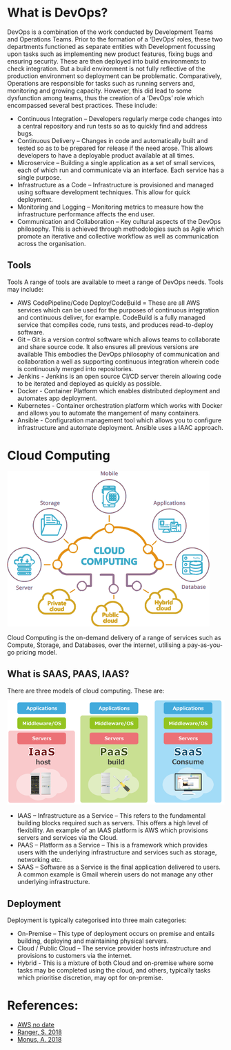 # What is DevOps?
DevOps is a combination of the work conducted by Development Teams and Operations Teams.
Prior to the formation of a ‘DevOps’ roles, these two departments functioned as separate entities with Development 
focussing upon tasks such as implementing new product features, fixing bugs and ensuring security. 
These are then deployed into build environments to check integration.
But a build environment is not fully reflective of the production environment so
deployment can be problematic. Comparatively, Operations are responsible for tasks such as
running servers and, monitoring and growing capacity. However, this did lead to some dysfunction 
among teams, thus the creation of a ‘DevOps’ role which encompassed several best practices.
These include:
* Continuous Integration – Developers regularly merge code changes into a central repository and run tests so as to quickly find and address bugs.
* Continuous Delivery – Changes in code and automatically built and tested so as to be prepared for release if the need arose. This allows developers to have a deployable product available at all times.
* Microservice – Building a single application as a set of small services, each of which run and communicate via an interface. Each service has a single purpose. 
* Infrastructure as a Code – Infrastructure is provisioned and managed using software development techniques. This allow for quick deployment.  
* Monitoring and Logging – Monitoring metrics to measure how the infrastructure performance affects the end user. 
* Communication and Collaboration – Key cultural aspects of the DevOps philosophy. This is achieved through methodologies such as Agile which promote an iterative and collective workflow as well as communication across the organisation.  

## Tools
Tools
A range of tools are available to meet a range of DevOps needs. Tools may include:
* AWS CodePipeline/Code Deploy/CodeBuild = These are all AWS services which can be used for the purposes of continuous integration and continuous deliver, for example. CodeBuild is a fully managed service that compiles code, runs tests, and produces read-to-deploy software. 
* Git – Git is a version control software which allows teams to collaborate and share source code. It also ensures all previous versions are available This embodies the DevOps philosophy of communication and collaboration a well as supporting continuous integration wherein code is continuously merged into repositories. 
* Jenkins - Jenkins is an open source CI/CD server therein allowing code to be iterated and deployed as quickly as possible.
* Docker - Container Platform which enables distributed deployment and automates app deployment. 
* Kubernetes - Container orchestration platform which works with Docker and allows you to automate the mangement of many containers. 
* Ansible - Configuration management tool which allows you to configure infrastructure and automate deployment. Ansible uses a IAAC approach. 

# Cloud Computing 

![cloud](https://github.com/A-Ahmed100216/DevOps/blob/main/cloud-computing.png)

Cloud Computing is the on-demand delivery of a range of services such as Compute, Storage, and Databases, over the internet, utilising a pay-as-you-go pricing model. 

## What is SAAS, PAAS, IAAS?
There are three models of cloud computing. These are:

![Models](https://github.com/A-Ahmed100216/DevOps/blob/main/Models.png)
* IAAS – Infrastructure as a Service – This refers to the fundamental building blocks required such as servers. This offers a high level of flexibility. An example of an IAAS platform is AWS which provisions servers and services via the Cloud.
* PAAS – Platform as a Service – This is a framework which provides users with the underlying infrastructure and services such as storage, networking etc.
* SAAS – Software as a Service is the final application delivered to users. A common example is Gmail wherein users do not manage any other underlying infrastructure. 

## Deployment 
Deployment is typically categorised into three main categories:
* On-Premise – This type of deployment occurs on premise and entails building, deploying and maintaining physical servers.
* Cloud / Public Cloud – The service provider hosts infrastructure and provisions to customers via the internet.
* Hybrid - This is a mixture of both Cloud and on-premise where some tasks may be completed using the cloud, and others, typically tasks which prioritise discretion, may opt for on-premise. 

# References:
* [AWS,no date](https://aws.amazon.com/devops/)
* [Ranger, S. 2018](https://www.zdnet.com/article/what-is-cloud-computing-everything-you-need-to-know-about-the-cloud/)
* [Monus, A. 2018](https://raygun.com/blog/best-devops-tools/)







